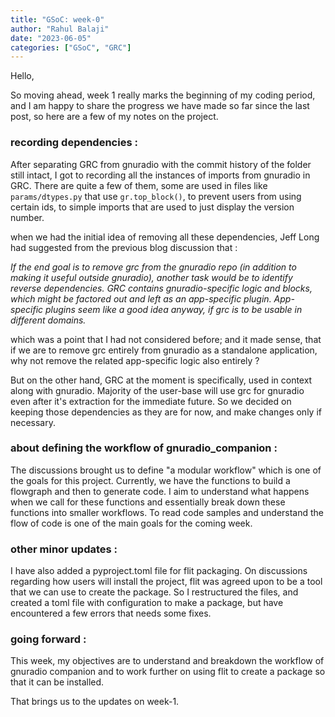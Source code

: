 ```yaml
---
title: "GSoC: week-0"
author: "Rahul Balaji"
date: "2023-06-05"
categories: ["GSoC", "GRC"]
---
```


Hello,

So moving ahead, week 1 really marks the beginning of my coding period, and I am happy to share the progress we have made so far since the last post, so here are a few of my notes on the project.

### recording dependencies :

After separating GRC from gnuradio with the commit history of the folder still intact, I got to recording all the instances of imports from gnuradio in GRC. There are quite a few of them, some are used in files like ```params/dtypes.py``` that use ```gr.top_block()```, to prevent users from using certain ids, to simple imports that are used to just display the version number.

when we had the initial idea of removing all these dependencies, Jeff Long had suggested from the previous blog discussion that :

_If the end goal is to remove grc from the gnuradio repo (in addition to making it useful outside gnuradio), another task would be to identify reverse dependencies. GRC contains gnuradio-specific logic and blocks, which might be factored out and left as an app-specific plugin. App-specific plugins seem like a good idea anyway, if grc is to be usable in different domains._

which was a point that I had not considered before; and it made sense, that if we are to remove grc entirely from gnuradio as a standalone application, why not remove the related app-specific logic also entirely ?

But on the other hand, GRC at the moment is specifically, used in context along with gnuradio. Majority of the user-base will use grc for gnuradio even after it's extraction for the immediate future. So we decided on keeping those dependencies as they are for now, and make changes only if necessary.

### about defining the workflow of gnuradio_companion :

The discussions brought us to define "a modular workflow" which is one of the goals for this project. Currently, we have the functions to build a flowgraph and then to generate code. I aim to understand what happens when we call for these functions and essentially break down these functions into smaller workflows. To read code samples and understand the flow of code is one of the main goals for the coming week.

### other minor updates :

I have also added a pyproject.toml file for flit packaging. On discussions regarding how users will install the project, flit was agreed upon to be a tool that we can use to create the package. So I restructured the files, and created a toml file with configuration to make a package, but have encountered a few errors that needs some fixes.

### going forward :

This week, my objectives are to understand and breakdown the workflow of gnuradio companion and to work further on using flit to create a package so that it can be installed.


That brings us to the updates on week-1.